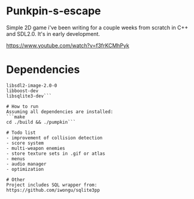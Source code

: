 # Punkpin-s-escape
Simple 2D game i've been writing for a couple weeks from scratch in C++ and SDL2.0. It's in early development. 

https://www.youtube.com/watch?v=f3frKCMhPyk

# Dependencies
```libsdl2-2.0-0
libsdl2-image-2.0-0
libboost-dev 
libsqlite3-dev```

# How to run
Assuming all dependencies are installed:
```make
cd ./build && ./pumpkin```

# Todo list
- improvement of collision detection
- score system
- multi-weapon enemies
- store texture sets in .gif or atlas
- menus
- audio manager
- optimization

# Other
Project includes SQL wrapper from:
https://github.com/iwongu/sqlite3pp